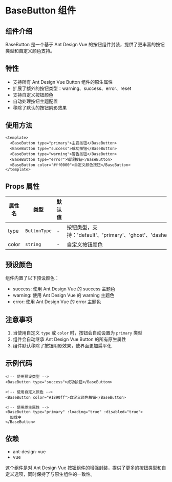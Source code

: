 # BaseButton 组件

## 组件介绍

BaseButton 是一个基于 Ant Design Vue 的按钮组件封装，提供了更丰富的按钮类型和自定义颜色支持。

## 特性

- 支持所有 Ant Design Vue Button 组件的原生属性
- 扩展了额外的按钮类型：warning、success、error、reset
- 支持自定义按钮颜色
- 自动处理按钮主题配置
- 移除了默认的按钮阴影效果

## 使用方法

```vue
<template>
  <BaseButton type="primary">主要按钮</BaseButton>
  <BaseButton type="success">成功按钮</BaseButton>
  <BaseButton type="warning">警告按钮</BaseButton>
  <BaseButton type="error">错误按钮</BaseButton>
  <BaseButton color="#ff0000">自定义颜色按钮</BaseButton>
</template>
```

## Props 属性

| 属性名 | 类型         | 默认值 | 说明                                                                                                            |
| ------ | ------------ | ------ | --------------------------------------------------------------------------------------------------------------- |
| type   | `ButtonType` | -      | 按钮类型，支持：'default'、'primary'、'ghost'、'dashed'、'link'、'text'、'warning'、'success'、'error'、'reset' |
| color  | `string`     | -      | 自定义按钮颜色                                                                                                  |

## 预设颜色

组件内置了以下预设颜色：

- success: 使用 Ant Design Vue 的 success 主题色
- warning: 使用 Ant Design Vue 的 warning 主题色
- error: 使用 Ant Design Vue 的 error 主题色

## 注意事项

1. 当使用自定义 `type` 或 `color` 时，按钮会自动设置为 `primary` 类型
2. 组件会自动继承 Ant Design Vue Button 的所有原生属性
3. 组件默认移除了按钮阴影效果，使界面更加扁平化

## 示例代码

```vue
<!-- 使用预设类型 -->
<BaseButton type="success">成功按钮</BaseButton>

<!-- 使用自定义颜色 -->
<BaseButton color="#1890ff">自定义颜色按钮</BaseButton>

<!-- 使用原生属性 -->
<BaseButton type="primary" :loading="true" :disabled="true">
  加载中
</BaseButton>
```

## 依赖

- ant-design-vue
- vue

这个组件是对 Ant Design Vue 按钮组件的增强封装，提供了更多的按钮类型和自定义选项，同时保持了与原生组件的一致性。
